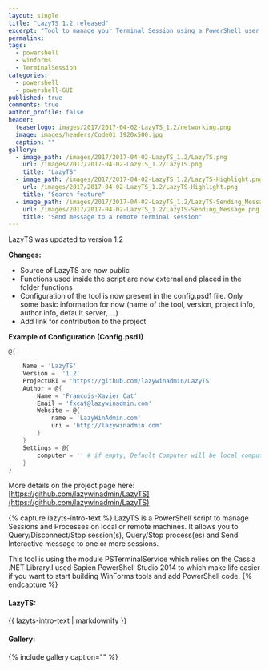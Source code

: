 ```yaml
---
layout: single
title: "LazyTS 1.2 released"
excerpt: "Tool to manage your Terminal Session using a PowerShell user interface (Windows Form)"
permalink:
tags: 
  - powershell
  - winforms
  - TerminalSession
categories:
  - powershell
  - powershell-GUI
published: true
comments: true
author_profile: false
header:
  teaserlogo: images/2017/2017-04-02-LazyTS_1.2/networking.png
  image: images/headers/Code01_1920x500.jpg
  caption: ""
gallery:
  - image_path: /images/2017/2017-04-02-LazyTS_1.2/LazyTS.png
    url: /images/2017/2017-04-02-LazyTS_1.2/LazyTS.png
    title: "LazyTS"
  - image_path: /images/2017/2017-04-02-LazyTS_1.2/LazyTS-Highlight.png
    url: /images/2017/2017-04-02-LazyTS_1.2/LazyTS-Highlight.png
    title: "Search feature"
  - image_path: /images/2017/2017-04-02-LazyTS_1.2/LazyTS-Sending_Message.png
    url: /images/2017/2017-04-02-LazyTS_1.2/LazyTS-Sending_Message.png
    title: "Send message to a remote terminal session"
---
```


LazyTS was updated to version 1.2

__Changes:__
* Source of LazyTS are now public
* Functions used inside the script are now external and placed in the folder functions
* Configuration of the tool is now present in the config.psd1 file. Only some basic information for now (name of the tool, version, project info, author info, default server, ...)
* Add link for contribution to the project

__Example of Configuration (Config.psd1)__
```powershell
@{

	Name = 'LazyTS'
	Version =  '1.2'
	ProjectURI = 'https://github.com/lazywinadmin/LazyTS'
	Author = @{
		Name = 'Francois-Xavier Cat'
		Email = 'fxcat@lazywinadmin.com'
		Website = @{
			name = 'LazyWinAdmin.com'
			uri = 'http://lazywinadmin.com'
		}
	}
	Settings = @{
		computer = '' # if empty, Default Computer will be local computer
	}
}
```

More details on the project page here: [https://github.com/lazywinadmin/LazyTS](https://github.com/lazywinadmin/LazyTS)

{% capture lazyts-intro-text %}
LazyTS is a PowerShell script to manage Sessions and Processes on local or remote machines. It allows you to Query/Disconnect/Stop session(s), Query/Stop process(es) and Send Interactive message to one or more sessions.

This tool is using the module PSTerminalService which relies on the Cassia .NET Library.I used Sapien PowerShell Studio 2014 to which make life easier if you want to start building WinForms tools and add PowerShell code.
{% endcapture %}

<div class="notice--info">
  <h4>LazyTS:</h4>
  {{ lazyts-intro-text | markdownify }}


<h4>Gallery:</h4>
{% include gallery caption="" %}
